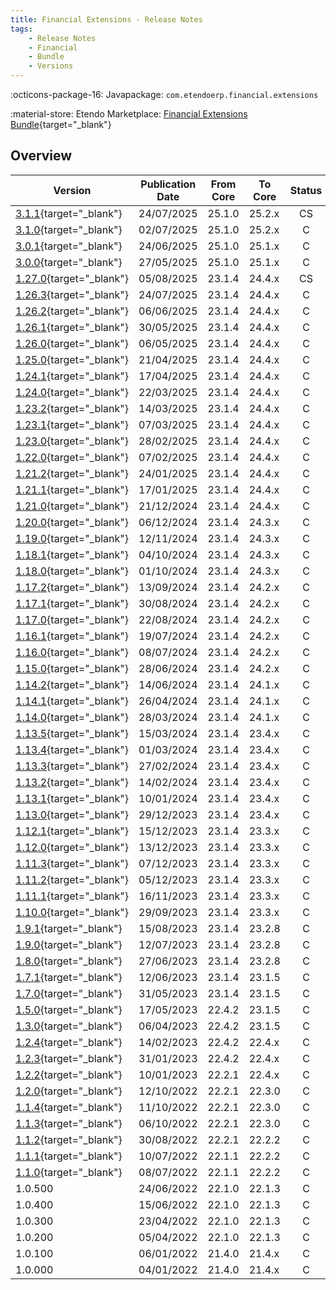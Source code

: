 ```yaml
---
title: Financial Extensions - Release Notes
tags:
    - Release Notes
    - Financial
    - Bundle
    - Versions
---
```

:octicons-package-16: Javapackage: `com.etendoerp.financial.extensions`

:material-store: Etendo Marketplace:  [Financial Extensions Bundle](https://marketplace.etendo.cloud/#/product-details?module=9876ABEF90CC4ABABFC399544AC14558){target="_blank"}

## Overview

| Version | Publication Date | From Core | To Core | Status | GitHub |
| --- | --- | --- | --- | :---: | :---: |
| [3.1.1](https://github.com/etendosoftware/com.etendoerp.financial.extensions/releases/tag/3.1.1){target="_blank"} | 24/07/2025 | 25.1.0 | 25.2.x | CS | :white_check_mark: |
| [3.1.0](https://github.com/etendosoftware/com.etendoerp.financial.extensions/releases/tag/3.1.0){target="_blank"} | 02/07/2025 | 25.1.0 | 25.2.x | C | :white_check_mark: |
| [3.0.1](https://github.com/etendosoftware/com.etendoerp.financial.extensions/releases/tag/3.0.1){target="_blank"} | 24/06/2025 | 25.1.0 | 25.1.x | C | :white_check_mark: |
| [3.0.0](https://github.com/etendosoftware/com.etendoerp.financial.extensions/releases/tag/3.0.0){target="_blank"} | 27/05/2025 | 25.1.0 | 25.1.x | C | :white_check_mark: |
| [1.27.0](https://github.com/etendosoftware/com.etendoerp.financial.extensions/releases/tag/1.27.0){target="_blank"} | 05/08/2025 | 23.1.4 | 24.4.x | CS | :white_check_mark: |
| [1.26.3](https://github.com/etendosoftware/com.etendoerp.financial.extensions/releases/tag/1.26.3){target="_blank"} | 24/07/2025 | 23.1.4 | 24.4.x | C | :white_check_mark: |
| [1.26.2](https://github.com/etendosoftware/com.etendoerp.financial.extensions/releases/tag/1.26.2){target="_blank"} | 06/06/2025 | 23.1.4 | 24.4.x | C | :white_check_mark: |
| [1.26.1](https://github.com/etendosoftware/com.etendoerp.financial.extensions/releases/tag/1.26.1){target="_blank"} | 30/05/2025 | 23.1.4 | 24.4.x | C | :white_check_mark: |
| [1.26.0](https://github.com/etendosoftware/com.etendoerp.financial.extensions/releases/tag/1.26.0){target="_blank"} | 06/05/2025 | 23.1.4 | 24.4.x | C | :white_check_mark: |
| [1.25.0](https://github.com/etendosoftware/com.etendoerp.financial.extensions/releases/tag/1.25.0){target="_blank"} | 21/04/2025 | 23.1.4 | 24.4.x | C | :white_check_mark: |
| [1.24.1](https://github.com/etendosoftware/com.etendoerp.financial.extensions/releases/tag/1.24.1){target="_blank"} | 17/04/2025 | 23.1.4 | 24.4.x | C | :white_check_mark: |
| [1.24.0](https://github.com/etendosoftware/com.etendoerp.financial.extensions/releases/tag/1.24.0){target="_blank"} | 22/03/2025 | 23.1.4 | 24.4.x | C | :white_check_mark: |
| [1.23.2](https://github.com/etendosoftware/com.etendoerp.financial.extensions/releases/tag/1.23.2){target="_blank"} | 14/03/2025 | 23.1.4 | 24.4.x | C | :white_check_mark: |
| [1.23.1](https://github.com/etendosoftware/com.etendoerp.financial.extensions/releases/tag/1.23.1){target="_blank"} | 07/03/2025 | 23.1.4 | 24.4.x | C | :white_check_mark: |
| [1.23.0](https://github.com/etendosoftware/com.etendoerp.financial.extensions/releases/tag/1.23.0){target="_blank"} | 28/02/2025 | 23.1.4 | 24.4.x | C | :white_check_mark: |
| [1.22.0](https://github.com/etendosoftware/com.etendoerp.financial.extensions/releases/tag/1.22.0){target="_blank"} | 07/02/2025 | 23.1.4 | 24.4.x | C | :white_check_mark: |
| [1.21.2](https://github.com/etendosoftware/com.etendoerp.financial.extensions/releases/tag/1.21.2){target="_blank"} | 24/01/2025 | 23.1.4 | 24.4.x | C | :white_check_mark: |
| [1.21.1](https://github.com/etendosoftware/com.etendoerp.financial.extensions/releases/tag/1.21.1){target="_blank"} | 17/01/2025 | 23.1.4 | 24.4.x | C | :white_check_mark: |
| [1.21.0](https://github.com/etendosoftware/com.etendoerp.financial.extensions/releases/tag/1.21.0){target="_blank"} | 21/12/2024 | 23.1.4 | 24.4.x | C | :white_check_mark: |
| [1.20.0](https://github.com/etendosoftware/com.etendoerp.financial.extensions/releases/tag/1.20.0){target="_blank"} | 06/12/2024 | 23.1.4 | 24.3.x | C | :white_check_mark: |
| [1.19.0](https://github.com/etendosoftware/com.etendoerp.financial.extensions/releases/tag/1.19.0){target="_blank"} | 12/11/2024 | 23.1.4 | 24.3.x | C | :white_check_mark: |
| [1.18.1](https://github.com/etendosoftware/com.etendoerp.financial.extensions/releases/tag/1.18.1){target="_blank"} | 04/10/2024 | 23.1.4 | 24.3.x | C | :white_check_mark: |
| [1.18.0](https://github.com/etendosoftware/com.etendoerp.financial.extensions/releases/tag/1.18.0){target="_blank"} | 01/10/2024 | 23.1.4 | 24.3.x | C | :white_check_mark: |
| [1.17.2](https://github.com/etendosoftware/com.etendoerp.financial.extensions/releases/tag/1.17.2){target="_blank"} | 13/09/2024 | 23.1.4 | 24.2.x | C | :white_check_mark: |
| [1.17.1](https://github.com/etendosoftware/com.etendoerp.financial.extensions/releases/tag/1.17.1){target="_blank"} | 30/08/2024 | 23.1.4 | 24.2.x | C | :white_check_mark: |
| [1.17.0](https://github.com/etendosoftware/com.etendoerp.financial.extensions/releases/tag/1.17.0){target="_blank"} | 22/08/2024 | 23.1.4 | 24.2.x | C | :white_check_mark: |
| [1.16.1](https://github.com/etendosoftware/com.etendoerp.financial.extensions/releases/tag/1.16.1){target="_blank"} | 19/07/2024 | 23.1.4 | 24.2.x | C | :white_check_mark: |
| [1.16.0](https://github.com/etendosoftware/com.etendoerp.financial.extensions/releases/tag/1.16.0){target="_blank"} | 08/07/2024 | 23.1.4 | 24.2.x | C | :white_check_mark: |
| [1.15.0](https://github.com/etendosoftware/com.etendoerp.financial.extensions/releases/tag/1.15.0){target="_blank"} | 28/06/2024 | 23.1.4 | 24.2.x | C | :white_check_mark: |
| [1.14.2](https://github.com/etendosoftware/com.etendoerp.financial.extensions/releases/tag/1.14.2){target="_blank"} | 14/06/2024 | 23.1.4 | 24.1.x | C | :white_check_mark: |
| [1.14.1](https://github.com/etendosoftware/com.etendoerp.financial.extensions/releases/tag/1.14.1){target="_blank"} | 26/04/2024 | 23.1.4 | 24.1.x | C | :white_check_mark: |
| [1.14.0](https://github.com/etendosoftware/com.etendoerp.financial.extensions/releases/tag/1.14.0){target="_blank"} | 28/03/2024 | 23.1.4 | 24.1.x | C | :white_check_mark: |
| [1.13.5](https://github.com/etendosoftware/com.etendoerp.financial.extensions/releases/tag/1.13.5){target="_blank"} | 15/03/2024 | 23.1.4 | 23.4.x | C | :white_check_mark: |
| [1.13.4](https://github.com/etendosoftware/com.etendoerp.financial.extensions/releases/tag/1.13.4){target="_blank"} | 01/03/2024 | 23.1.4 | 23.4.x | C | :white_check_mark: |
| [1.13.3](https://github.com/etendosoftware/com.etendoerp.financial.extensions/releases/tag/1.13.3){target="_blank"} | 27/02/2024 | 23.1.4 | 23.4.x | C | :white_check_mark: |
| [1.13.2](https://github.com/etendosoftware/com.etendoerp.financial.extensions/releases/tag/1.13.2){target="_blank"} | 14/02/2024 | 23.1.4 | 23.4.x | C | :white_check_mark: |
| [1.13.1](https://github.com/etendosoftware/com.etendoerp.financial.extensions/releases/tag/1.13.1){target="_blank"} | 10/01/2024 | 23.1.4 | 23.4.x | C | :white_check_mark: |
| [1.13.0](https://github.com/etendosoftware/com.etendoerp.financial.extensions/releases/tag/1.13.0){target="_blank"} | 29/12/2023 | 23.1.4 | 23.4.x | C | :white_check_mark: |
| [1.12.1](https://github.com/etendosoftware/com.etendoerp.financial.extensions/releases/tag/1.12.1){target="_blank"} | 15/12/2023 | 23.1.4 | 23.3.x | C | :white_check_mark: |
| [1.12.0](https://github.com/etendosoftware/com.etendoerp.financial.extensions/releases/tag/1.12.0){target="_blank"} | 13/12/2023 | 23.1.4 | 23.3.x | C | :white_check_mark: |
| [1.11.3](https://github.com/etendosoftware/com.etendoerp.financial.extensions/releases/tag/1.11.3){target="_blank"} | 07/12/2023 | 23.1.4 | 23.3.x | C | :white_check_mark: |
| [1.11.2](https://github.com/etendosoftware/com.etendoerp.financial.extensions/releases/tag/1.11.2){target="_blank"} | 05/12/2023 | 23.1.4 | 23.3.x | C | :white_check_mark: |
| [1.11.1](https://github.com/etendosoftware/com.etendoerp.financial.extensions/releases/tag/1.11.1){target="_blank"} | 16/11/2023 | 23.1.4 | 23.3.x | C | :white_check_mark: |
| [1.10.0](https://github.com/etendosoftware/com.etendoerp.financial.extensions/releases/tag/1.10.0){target="_blank"} | 29/09/2023 | 23.1.4 | 23.3.x | C | :white_check_mark: |
| [1.9.1](https://github.com/etendosoftware/com.etendoerp.financial.extensions/releases/tag/1.9.1){target="_blank"}   | 15/08/2023 | 23.1.4 | 23.2.8 | C | :white_check_mark: |
| [1.9.0](https://github.com/etendosoftware/com.etendoerp.financial.extensions/releases/tag/1.9.0){target="_blank"}   | 12/07/2023 | 23.1.4 | 23.2.8 | C | :white_check_mark: |
| [1.8.0](https://github.com/etendosoftware/com.etendoerp.financial.extensions/releases/tag/1.8.0){target="_blank"}   | 27/06/2023 | 23.1.4 | 23.2.8 | C | :white_check_mark: |
| [1.7.1](https://github.com/etendosoftware/com.etendoerp.financial.extensions/releases/tag/1.7.1){target="_blank"}   | 12/06/2023 | 23.1.4 | 23.1.5 | C | :white_check_mark: |
| [1.7.0](https://github.com/etendosoftware/com.etendoerp.financial.extensions/releases/tag/1.7.0){target="_blank"}   | 31/05/2023 | 23.1.4 | 23.1.5 | C | :white_check_mark: |
| [1.5.0](https://github.com/etendosoftware/com.etendoerp.financial.extensions/releases/tag/1.5.0){target="_blank"}   | 17/05/2023 | 22.4.2 | 23.1.5 | C | :white_check_mark: |
| [1.3.0](https://github.com/etendosoftware/com.etendoerp.financial.extensions/releases/tag/1.3.0){target="_blank"}   | 06/04/2023 | 22.4.2 | 23.1.5 | C | :white_check_mark: |
| [1.2.4](https://github.com/etendosoftware/com.etendoerp.financial.extensions/releases/tag/1.2.4){target="_blank"}   | 14/02/2023 | 22.4.2 | 22.4.x | C | |
| [1.2.3](https://github.com/etendosoftware/com.etendoerp.financial.extensions/releases/tag/1.2.3){target="_blank"}   | 31/01/2023 | 22.4.2 | 22.4.x | C | |
| [1.2.2](https://github.com/etendosoftware/com.etendoerp.financial.extensions/releases/tag/1.2.2){target="_blank"}   | 10/01/2023 | 22.2.1 | 22.4.x | C | |
| [1.2.0](https://github.com/etendosoftware/com.etendoerp.financial.extensions/releases/tag/1.2.0){target="_blank"}   | 12/10/2022 | 22.2.1 | 22.3.0 | C | |
| [1.1.4](https://github.com/etendosoftware/com.etendoerp.financial.extensions/releases/tag/1.1.4){target="_blank"}   | 11/10/2022 | 22.2.1 | 22.3.0 | C | |
| [1.1.3](https://github.com/etendosoftware/com.etendoerp.financial.extensions/releases/tag/1.1.3){target="_blank"}   | 06/10/2022 | 22.2.1 | 22.3.0 | C | |
| [1.1.2](https://github.com/etendosoftware/com.etendoerp.financial.extensions/releases/tag/1.1.2){target="_blank"}   | 30/08/2022 | 22.2.1 | 22.2.2 | C | |
| [1.1.1](https://github.com/etendosoftware/com.etendoerp.financial.extensions/releases/tag/1.1.1){target="_blank"}   | 10/07/2022 | 22.1.1 | 22.2.2 | C | |
| [1.1.0](https://github.com/etendosoftware/com.etendoerp.financial.extensions/releases/tag/v1.1.0){target="_blank"}  | 08/07/2022 | 22.1.1 | 22.2.2 | C | |
| 1.0.500 | 24/06/2022 | 22.1.0 | 22.1.3 | C | |
| 1.0.400 | 15/06/2022 | 22.1.0 | 22.1.3 | C | |
| 1.0.300 | 23/04/2022 | 22.1.0 | 22.1.3 | C | |
| 1.0.200 | 05/04/2022 | 22.1.0 | 22.1.3 | C | |
| 1.0.100 | 06/01/2022 | 21.4.0 | 21.4.x | C | |
| 1.0.000 | 04/01/2022 | 21.4.0 | 21.4.x | C | |